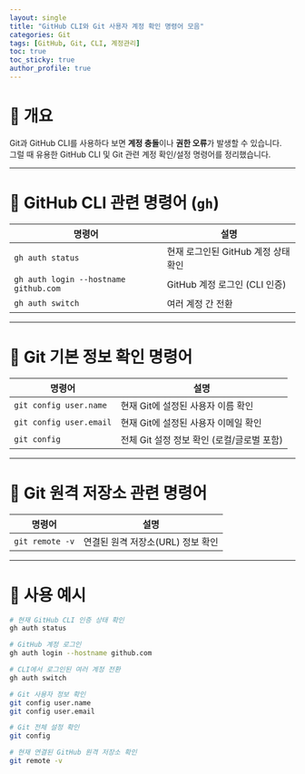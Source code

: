 ```yaml
---
layout: single
title: "GitHub CLI와 Git 사용자 계정 확인 명령어 모음"
categories: Git
tags: [GitHub, Git, CLI, 계정관리]
toc: true
toc_sticky: true
author_profile: true
---
```


# 📌 개요

Git과 GitHub CLI를 사용하다 보면 **계정 충돌**이나 **권한 오류**가 발생할 수 있습니다.  
그럴 때 유용한 GitHub CLI 및 Git 관련 계정 확인/설정 명령어를 정리했습니다.

---

# 📌 GitHub CLI 관련 명령어 (`gh`)

| 명령어                             | 설명                                              |
| ---------------------------------- | ------------------------------------------------- |
| `gh auth status`                  | 현재 로그인된 GitHub 계정 상태 확인               |
| `gh auth login --hostname github.com` | GitHub 계정 로그인 (CLI 인증)                     |
| `gh auth switch`                  | 여러 계정 간 전환                                 |

---

# 📌 Git 기본 정보 확인 명령어

| 명령어                    | 설명                                       |
| ------------------------- | ------------------------------------------ |
| `git config user.name`    | 현재 Git에 설정된 사용자 이름 확인         |
| `git config user.email`   | 현재 Git에 설정된 사용자 이메일 확인       |
| `git config`              | 전체 Git 설정 정보 확인 (로컬/글로벌 포함) |

---

# 📌 Git 원격 저장소 관련 명령어

| 명령어            | 설명                                |
| ----------------- | ----------------------------------- |
| `git remote -v`   | 연결된 원격 저장소(URL) 정보 확인   |

---

# 📌 사용 예시

```bash
# 현재 GitHub CLI 인증 상태 확인
gh auth status

# GitHub 계정 로그인
gh auth login --hostname github.com

# CLI에서 로그인된 여러 계정 전환
gh auth switch

# Git 사용자 정보 확인
git config user.name
git config user.email

# Git 전체 설정 확인
git config

# 현재 연결된 GitHub 원격 저장소 확인
git remote -v
```
